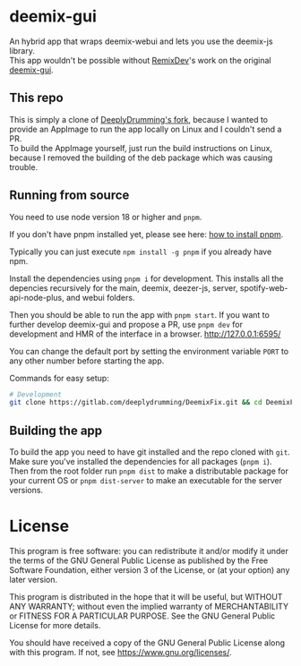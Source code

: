 # deemix-gui
An hybrid app that wraps deemix-webui and lets you use the deemix-js library.  
This app wouldn't be possible without [RemixDev](https://gitlab.com/RemixDev)'s work on the original [deemix-gui](https://gitlab.com/RemixDev/deemix-gui).  

## This repo
This is simply a clone of [DeeplyDrumming's fork](https://gitlab.com/deeplydrumming/DeemixFix), because I wanted to provide an AppImage to run the app locally on Linux and I couldn't send a PR.  
To build the AppImage yourself, just run the build instructions on Linux, because I removed the building of the deb package which was causing trouble.  

## Running from source
You need to use node version 18 or higher and `pnpm`.

If you don't have pnpm installed yet, please see here: [how to install pnpm](https://pnpm.io/installation).

Typically you can just execute `npm install -g pnpm` if you already have npm.

Install the dependencies using `pnpm i` for development. This installs all the depencies recursively for the main, deemix, deezer-js, server, spotify-web-api-node-plus, and webui folders.

Then you should be able to run the app with `pnpm start`.
If you want to further develop deemix-gui and propose a PR, use `pnpm dev` for development and HMR of the interface in a browser. http://127.0.0.1:6595/

You can change the default port by setting the environment variable `PORT` to any other number before starting the app. 

Commands for easy setup:

```sh
# Development
git clone https://gitlab.com/deeplydrumming/DeemixFix.git && cd DeemixFix && pnpm i
```


## Building the app
To build the app you need to have git installed and the repo cloned with `git`.
Make sure you've installed the dependencies for all packages (`pnpm i`).
Then from the root folder run `pnpm dist` to make a distributable package for your current OS or `pnpm dist-server` to make an executable for the server versions.
  
# License
This program is free software: you can redistribute it and/or modify
it under the terms of the GNU General Public License as published by
the Free Software Foundation, either version 3 of the License, or
(at your option) any later version.

This program is distributed in the hope that it will be useful,
but WITHOUT ANY WARRANTY; without even the implied warranty of
MERCHANTABILITY or FITNESS FOR A PARTICULAR PURPOSE.  See the
GNU General Public License for more details.

You should have received a copy of the GNU General Public License
along with this program. If not, see <https://www.gnu.org/licenses/>.
